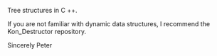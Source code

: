 Tree structures in C ++.

If you are not familiar with dynamic data structures,
I recommend the Kon_Destructor repository.

Sincerely
Peter